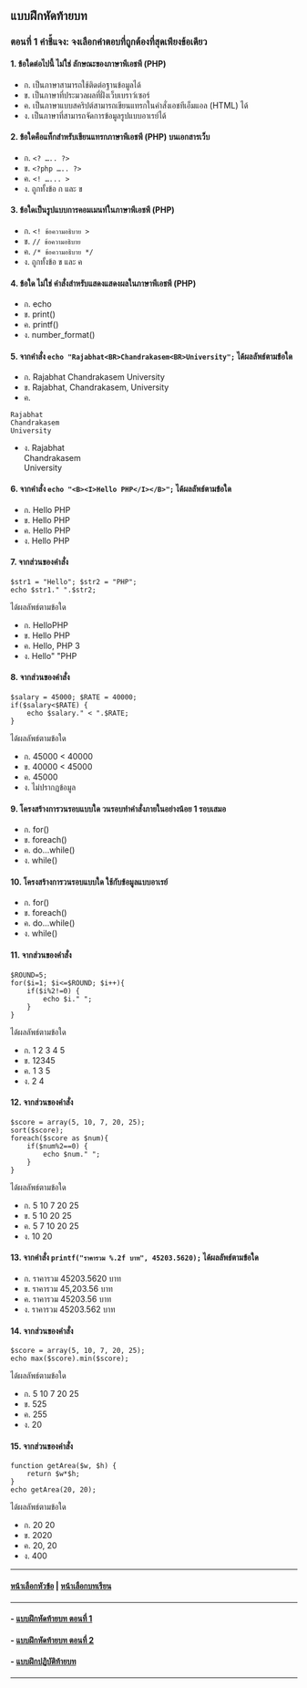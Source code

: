 ## แบบฝึกหัดท้ายบท
### ตอนที่ 1 คำชี้แจง: จงเลือกคำตอบที่ถูกต้องที่สุดเพียงข้อเดียว

#### 1.	ข้อใดต่อไปนี้ ไม่ใช่ ลักษณะของภาษาพีเอชพี (PHP)
* ก. เป็นภาษาสามารถใช้ติดต่อฐานข้อมูลได้			
* ข. เป็นภาษาที่ประมวลผลที่ฝั่งเว็บเบราว์เซอร์
* ค. เป็นภาษาแบบสคริปต์สามารถเขียนแทรกในคำสั่งเอชทีเอ็มแอล (HTML) ได้
* ง. เป็นภาษาที่สามารถจัดการข้อมูลรูปแบบอาเรย์ได้
#### 2.	ข้อใดคือแท็กสำหรับเขียนแทรกภาษาพีเอชพี (PHP) บนเอกสารเว็บ
* ก. ```<? ….. ?>```			
* ข. ```<?php ….. ?>```
* ค. ```<! …... >```			
* ง. ถูกทั้งข้อ ก และ ข
#### 3.	ข้อใดเป็นรูปแบบการคอมเมนท์ในภาษาพีเอชพี (PHP)
* ก. ```<! ข้อความอธิบาย >```		
* ข. ```// ข้อความอธิบาย```
* ค. ```/* ข้อความอธิบาย */```	
* ง. ถูกทั้งข้อ ข และ ค
#### 4.	ข้อใด ไม่ใช่ คำสั่งสำหรับแสดงแสดงผลในภาษาพีเอชพี (PHP)
* ก. echo				
* ข. print()
* ค. printf()				
* ง. number_format()
#### 5.	จากคำสั่ง ```echo "Rajabhat<BR>Chandrakasem<BR>University";``` ได้ผลลัพธ์ตามข้อใด
* ก. Rajabhat Chandrakasem University	
* ข. Rajabhat, Chandrakasem, University
* ค.  
```
Rajabhat 
Chandrakasem 
University
```
* ง. Rajabhat<BR>Chandrakasem<BR>University
#### 6.	จากคำสั่ง ```echo "<B><I>Hello PHP</I></B>";``` ได้ผลลัพธ์ตามข้อใด
* ก. Hello PHP				
* ข. Hello PHP
* ค. Hello PHP				
* ง. Hello PHP
#### 7.	จากส่วนของคำสั่ง
```
$str1 = "Hello"; $str2 = "PHP";
echo $str1." ".$str2;
```
ได้ผลลัพธ์ตามข้อใด
* ก. HelloPHP				
* ข. Hello PHP
* ค. Hello, PHP				3
* ง. Hello" "PHP
#### 8.	จากส่วนของคำสั่ง
```
$salary = 45000; $RATE = 40000;
if($salary<$RATE) {
    echo $salary." < ".$RATE;
}
```
ได้ผลลัพธ์ตามข้อใด
* ก. 45000 < 40000			
* ข. 40000 < 45000
* ค. 45000				
* ง. ไม่ปรากฏข้อมูล
#### 9.	โครงสร้างการวนรอบแบบใด วนรอบทำคำสั่งภายในอย่างน้อย 1 รอบเสมอ
* ก. for()					
* ข. foreach()
* ค. do…while()				
* ง. while()
#### 10. โครงสร้างการวนรอบแบบใด ใช้กับข้อมูลแบบอาเรย์
* ก. for()					
* ข. foreach()
* ค. do…while()				
* ง. while()
#### 11. จากส่วนของคำสั่ง
```
$ROUND=5;
for($i=1; $i<=$ROUND; $i++){
    if($i%2!=0) {
        echo $i." ";
    }
}
```
ได้ผลลัพธ์ตามข้อใด
* ก. 1 2 3 4 5				
* ข. 12345 
* ค. 1 3 5				
* ง. 2 4
#### 12. จากส่วนของคำสั่ง
```
$score = array(5, 10, 7, 20, 25);
sort($score);
foreach($score as $num){
	if($num%2==0) {
   		echo $num." ";
	}
}
```
ได้ผลลัพธ์ตามข้อใด
* ก. 5 10 7 20 25			
* ข. 5 10 20 25
* ค. 5 7 10 20 25			
* ง. 10 20
#### 13. จากคำสั่ง ```printf("ราคารวม %.2f บาท", 45203.5620);``` ได้ผลลัพธ์ตามข้อใด
* ก. ราคารวม 45203.5620 บาท	
* ข. ราคารวม 45,203.56 บาท
* ค. ราคารวม 45203.56 บาท		
* ง. ราคารวม 45203.562 บาท
#### 14. จากส่วนของคำสั่ง
```
$score = array(5, 10, 7, 20, 25);
echo max($score).min($score);
```
ได้ผลลัพธ์ตามข้อใด
* ก. 5 10 7 20 25			
* ข. 525
* ค. 255					
* ง. 20
#### 15. จากส่วนของคำสั่ง
```
function getArea($w, $h) {
  	return $w*$h;
}
echo getArea(20, 20);
```
ได้ผลลัพธ์ตามข้อใด
* ก. 20 20				
* ข. 2020
* ค. 20, 20				
* ง. 400

---
#### [หน้าเลือกหัวข้อ](README.md) | [หน้าเลือกบทเรียน](../README.md)
---
#### - [แบบฝึกหัดท้ายบท ตอนที่ 1](0330.md)
#### - [แบบฝึกหัดท้ายบท ตอนที่ 2](0350.md)
#### - [แบบฝึกปฏิบัติท้ายบท](0370.md)
---